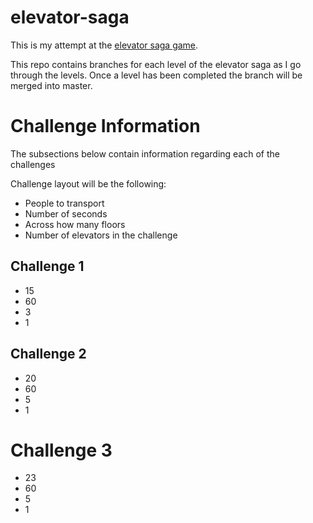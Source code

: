 # elevator-saga
This is my attempt at the [elevator saga game](http://play.elevatorsaga.com/).

This repo contains branches for each level of the elevator saga as I go through the levels. Once a level has been completed the branch will be merged into master.

# Challenge Information

The subsections below contain information regarding each of the challenges

Challenge layout will be the following:
* People to transport
* Number of seconds
* Across how many floors
* Number of elevators in the challenge

## Challenge 1

* 15
* 60
* 3
* 1

## Challenge 2

* 20
* 60
* 5
* 1

# Challenge 3 

* 23
* 60
* 5
* 1
